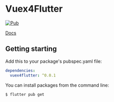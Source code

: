 # Vuex4Flutter
[![Pub](https://img.shields.io/pub/v/vuex4flutter.svg)](https://pub.dartlang.org/packages/vuex4flutter)


[Docs](https://github.com/hjJunior/vuex4flutter)


## Getting starting

Add this to your package's pubspec.yaml file:

```yaml
dependencies:
  vuex4flutter: ^0.0.1
```

You can install packages from the command line:

```bash
$ flutter pub get
```




